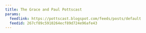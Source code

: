 ```yaml
---
title: The Grace and Paul Pottscast
params:
  feedlink: https://pottscast.blogspot.com/feeds/posts/default
  feedid: 267cf89c5910264ecf89d724e96afe43
---
```


